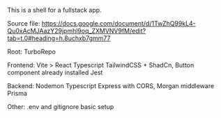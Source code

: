 This is a shell for a fullstack app.

Source file: https://docs.google.com/document/d/1TwZhQ99kL4-Qu0xAcMJAazY29jpmhl9oq_ZXMVNV9fM/edit?tab=t.0#heading=h.8uchxb7gmm77

Root:
TurboRepo

Frontend: 
Vite > React Typescript
TailwindCSS + ShadCn, Button component already installed
Jest

Backend:
Nodemon
Typescript
Express with CORS, Morgan middleware
Prisma

Other:
.env and gitignore basic setup

